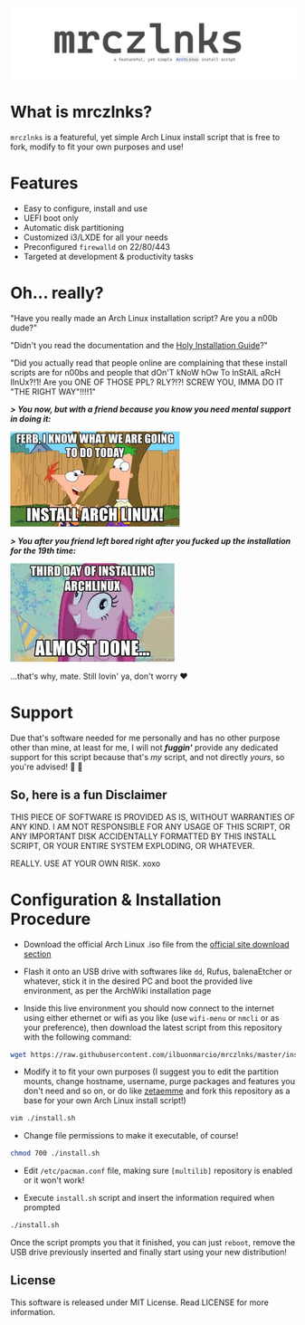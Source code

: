 ![](logo.png)

# What is mrczlnks?

`mrczlnks` is a featureful, yet simple Arch Linux install script that is free to fork, modify to fit your own purposes and use!

# Features
- Easy to configure, install and use
- UEFI boot only
- Automatic disk partitioning
- Customized i3/LXDE for all your needs
- Preconfigured `firewalld` on 22/80/443
- Targeted at development & productivity tasks

# Oh... really?

"Have you really made an Arch Linux installation script? Are you a n00b dude?" 

"Didn't you read the documentation and the [Holy Installation Guide](https://wiki.archlinux.org/index.php/Installation_guide)?" 

"Did you actually read that people online are complaining that these install scripts are for n00bs and people that dOn'T kNoW hOw To InStAlL aRcH lInUx?!1! Are you ONE OF THOSE PPL? RLY?!?! SCREW YOU, IMMA DO IT "THE RIGHT WAY"!!!!1"


***> You now, but with a friend because you know you need mental support in doing it:***

![](also_you.jpg)

***> You after you friend left bored right after you fucked up the installation for the 19th time:***

![](you.jpg)

...that's why, mate. Still lovin' ya, don't worry :heart:

# Support

Due that's software needed for me personally and has no other purpose other than mine, at least for me, I will not **_fuggin'_** provide any dedicated support for this script because that's *my* script, and not directly *yours*, so you're advised! :beers: :kiss:

## So, here is a fun Disclaimer

THIS PIECE OF SOFTWARE IS PROVIDED AS IS, WITHOUT WARRANTIES OF ANY KIND. I AM NOT RESPONSIBLE FOR ANY USAGE OF THIS SCRIPT, OR ANY IMPORTANT DISK ACCIDENTALLY FORMATTED BY THIS INSTALL SCRIPT, OR YOUR ENTIRE SYSTEM EXPLODING, OR WHATEVER.

REALLY. USE AT YOUR OWN RISK. xoxo

# Configuration & Installation Procedure

- Download the official Arch Linux .iso file from the [official site download section](https://www.archlinux.org/download/)

- Flash it onto an USB drive with softwares like `dd`, Rufus, balenaEtcher or whatever, stick it in the desired PC and boot the provided live environment, as per the ArchWiki installation page

- Inside this live environment you should now connect to the internet using either ethernet or wifi as you like (use `wifi-menu` or `nmcli` or as your preference), then download the latest script from this repository with the following command:

```bash
wget https://raw.githubusercontent.com/ilbuonmarcio/mrczlnks/master/install.sh
```

- Modify it to fit your own purposes (I suggest you to edit the partition mounts, change hostname, username, purge packages and features you don't need and so on, or do like [zetaemme](https://github.com/zetaemme/zls) and fork this repository as a base for your own Arch Linux install script!)

```bash
vim ./install.sh
```

- Change file permissions to make it executable, of course!

```bash
chmod 700 ./install.sh
```

- Edit `/etc/pacman.conf` file, making sure `[multilib]` repository is enabled or it won't work!

- Execute `install.sh` script and insert the information required when prompted

```bash
./install.sh
```

Once the script prompts you that it finished, you can just `reboot`, remove the USB drive previously inserted and finally start using your new distribution!

## License

This software is released under MIT License.
Read LICENSE for more information.
